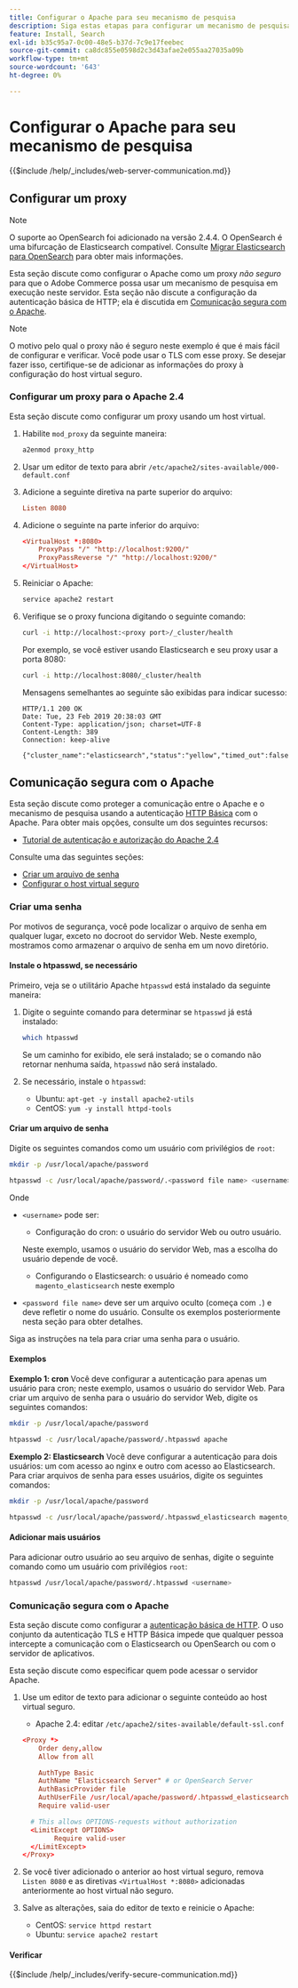 ```yaml
---
title: Configurar o Apache para seu mecanismo de pesquisa
description: Siga estas etapas para configurar um mecanismo de pesquisa com o servidor Web Apache para instalações locais do Adobe Commerce.
feature: Install, Search
exl-id: b35c95a7-0c00-48e5-b37d-7c9e17feebec
source-git-commit: ca8dc855e0598d2c3d43afae2e055aa27035a09b
workflow-type: tm+mt
source-wordcount: '643'
ht-degree: 0%

---
```


# Configurar o Apache para seu mecanismo de pesquisa

{{$include /help/_includes/web-server-communication.md}}

## Configurar um proxy

>[!NOTE]
>
>O suporte ao OpenSearch foi adicionado na versão 2.4.4. O OpenSearch é uma bifurcação de Elasticsearch compatível. Consulte [Migrar Elasticsearch para OpenSearch](../../../upgrade/prepare/opensearch-migration.md) para obter mais informações.

Esta seção discute como configurar o Apache como um proxy *não seguro* para que o Adobe Commerce possa usar um mecanismo de pesquisa em execução neste servidor. Esta seção não discute a configuração da autenticação básica de HTTP; ela é discutida em [Comunicação segura com o Apache](#secure-communication-with-apache).

>[!NOTE]
>
>O motivo pelo qual o proxy não é seguro neste exemplo é que é mais fácil de configurar e verificar. Você pode usar o TLS com esse proxy. Se desejar fazer isso, certifique-se de adicionar as informações do proxy à configuração do host virtual seguro.

### Configurar um proxy para o Apache 2.4

Esta seção discute como configurar um proxy usando um host virtual.

1. Habilite `mod_proxy` da seguinte maneira:

   ```bash
   a2enmod proxy_http
   ```

1. Usar um editor de texto para abrir `/etc/apache2/sites-available/000-default.conf`
1. Adicione a seguinte diretiva na parte superior do arquivo:

   ```conf
   Listen 8080
   ```

1. Adicione o seguinte na parte inferior do arquivo:

   ```conf
   <VirtualHost *:8080>
       ProxyPass "/" "http://localhost:9200/"
       ProxyPassReverse "/" "http://localhost:9200/"
   </VirtualHost>
   ```

1. Reiniciar o Apache:

   ```bash
   service apache2 restart
   ```

1. Verifique se o proxy funciona digitando o seguinte comando:

   ```bash
   curl -i http://localhost:<proxy port>/_cluster/health
   ```

   Por exemplo, se você estiver usando Elasticsearch e seu proxy usar a porta 8080:

   ```bash
   curl -i http://localhost:8080/_cluster/health
   ```

   Mensagens semelhantes ao seguinte são exibidas para indicar sucesso:

   ```
   HTTP/1.1 200 OK
   Date: Tue, 23 Feb 2019 20:38:03 GMT
   Content-Type: application/json; charset=UTF-8
   Content-Length: 389
   Connection: keep-alive
   
   {"cluster_name":"elasticsearch","status":"yellow","timed_out":false,"number_of_nodes":1,"number_of_data_nodes":1,"active_primary_shards":5,"active_shards":5,"relocating_shards":0,"initializing_shards":0,"unassigned_shards":5,"delayed_unassigned_shards":0,"number_of_pending_tasks":0,"number_of_in_flight_fetch":0,"task_max_waiting_in_queue_millis":0,"active_shards_percent_as_number":50.0}
   ```

## Comunicação segura com o Apache

Esta seção discute como proteger a comunicação entre o Apache e o mecanismo de pesquisa usando a autenticação [HTTP Básica](https://datatracker.ietf.org/doc/html/rfc2617) com o Apache. Para obter mais opções, consulte um dos seguintes recursos:

* [Tutorial de autenticação e autorização do Apache 2.4](https://httpd.apache.org/docs/2.4/howto/auth.html)

Consulte uma das seguintes seções:

* [Criar um arquivo de senha](#create-a-password)
* [Configurar o host virtual seguro](#secure-communication-with-apache)

### Criar uma senha

Por motivos de segurança, você pode localizar o arquivo de senha em qualquer lugar, exceto no docroot do servidor Web. Neste exemplo, mostramos como armazenar o arquivo de senha em um novo diretório.

#### Instale o htpasswd, se necessário

Primeiro, veja se o utilitário Apache `htpasswd` está instalado da seguinte maneira:

1. Digite o seguinte comando para determinar se `htpasswd` já está instalado:

   ```bash
   which htpasswd
   ```

   Se um caminho for exibido, ele será instalado; se o comando não retornar nenhuma saída, `htpasswd` não será instalado.

1. Se necessário, instale o `htpasswd`:

   * Ubuntu: `apt-get -y install apache2-utils`
   * CentOS: `yum -y install httpd-tools`

#### Criar um arquivo de senha

Digite os seguintes comandos como um usuário com privilégios de `root`:

```bash
mkdir -p /usr/local/apache/password
```

```bash
htpasswd -c /usr/local/apache/password/.<password file name> <username>
```

Onde

* `<username>` pode ser:

   * Configuração do cron: o usuário do servidor Web ou outro usuário.

  Neste exemplo, usamos o usuário do servidor Web, mas a escolha do usuário depende de você.

   * Configurando o Elasticsearch: o usuário é nomeado como `magento_elasticsearch` neste exemplo

* `<password file name>` deve ser um arquivo oculto (começa com `.`) e deve refletir o nome do usuário. Consulte os exemplos posteriormente nesta seção para obter detalhes.

Siga as instruções na tela para criar uma senha para o usuário.

#### Exemplos

**Exemplo 1: cron**
Você deve configurar a autenticação para apenas um usuário para cron; neste exemplo, usamos o usuário do servidor Web. Para criar um arquivo de senha para o usuário do servidor Web, digite os seguintes comandos:

```bash
mkdir -p /usr/local/apache/password
```

```bash
htpasswd -c /usr/local/apache/password/.htpasswd apache
```

**Exemplo 2: Elasticsearch**
Você deve configurar a autenticação para dois usuários: um com acesso ao nginx e outro com acesso ao Elasticsearch. Para criar arquivos de senha para esses usuários, digite os seguintes comandos:

```bash
mkdir -p /usr/local/apache/password
```

```bash
htpasswd -c /usr/local/apache/password/.htpasswd_elasticsearch magento_elasticsearch
```

#### Adicionar mais usuários

Para adicionar outro usuário ao seu arquivo de senhas, digite o seguinte comando como um usuário com privilégios `root`:

```bash
htpasswd /usr/local/apache/password/.htpasswd <username>
```

### Comunicação segura com o Apache

Esta seção discute como configurar a [autenticação básica de HTTP](https://httpd.apache.org/docs/2.2/howto/auth.html). O uso conjunto da autenticação TLS e HTTP Básica impede que qualquer pessoa intercepte a comunicação com o Elasticsearch ou OpenSearch ou com o servidor de aplicativos.

Esta seção discute como especificar quem pode acessar o servidor Apache.

1. Use um editor de texto para adicionar o seguinte conteúdo ao host virtual seguro.

   * Apache 2.4: editar `/etc/apache2/sites-available/default-ssl.conf`

   ```conf
   <Proxy *>
       Order deny,allow
       Allow from all
   
       AuthType Basic
       AuthName "Elasticsearch Server" # or OpenSearch Server
       AuthBasicProvider file
       AuthUserFile /usr/local/apache/password/.htpasswd_elasticsearch
       Require valid-user
   
     # This allows OPTIONS-requests without authorization
     <LimitExcept OPTIONS>
           Require valid-user
     </LimitExcept>
   </Proxy>
   ```

1. Se você tiver adicionado o anterior ao host virtual seguro, remova `Listen 8080` e as diretivas `<VirtualHost *:8080>` adicionadas anteriormente ao host virtual não seguro.

1. Salve as alterações, saia do editor de texto e reinicie o Apache:

   * CentOS: `service httpd restart`
   * Ubuntu: `service apache2 restart`

#### Verificar

{{$include /help/_includes/verify-secure-communication.md}}
